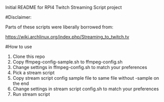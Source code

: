 Initial README for RPI4 Twitch Streaming Script project

#Disclaimer:

Parts of these scripts were liberally borrowed from:

https://wiki.archlinux.org/index.php/Streaming_to_twitch.tv

#How to use

1. Clone this repo
2. Copy ffmpeg-config-sample.sh to ffmpeg-config.sh
3. Change settings in ffmpeg-config.sh to match your preferences
4. Pick a stream script
5. Copy stream script config sample file to same file without -sample on the end
6. Change settings in stream script config.sh to match your preferences
7. Run stream script